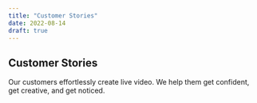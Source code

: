 ```yaml
---
title: "Customer Stories"
date: 2022-08-14
draft: true
---
```


## Customer Stories

Our customers effortlessly create live video. We help them get confident, get creative, and get noticed.
